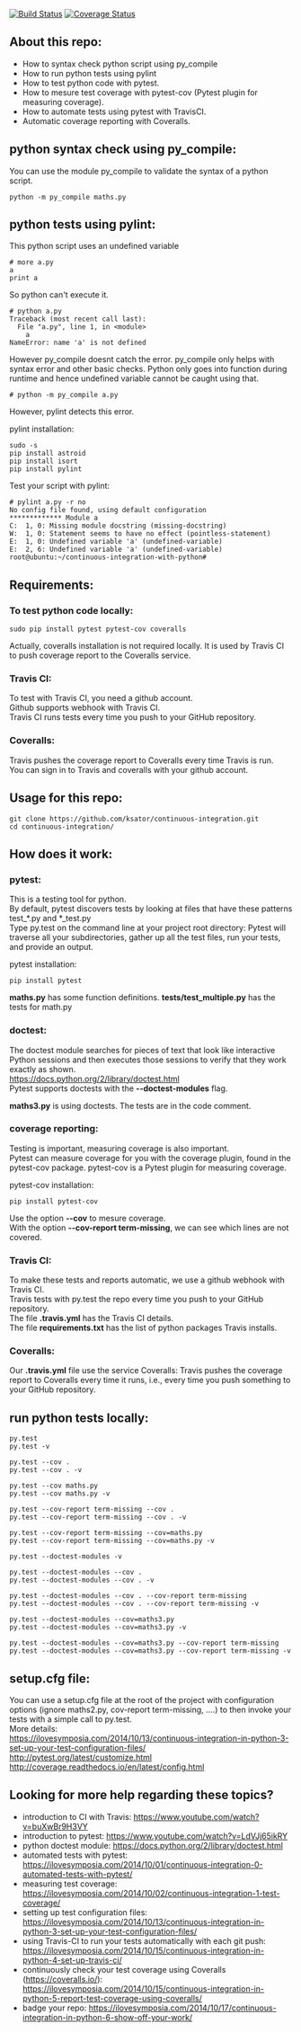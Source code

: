 [![Build Status](https://travis-ci.org/ksator/continuous-integration-with-python.svg?branch=master)](https://travis-ci.org/ksator/continuous-integration-with-python)
[![Coverage Status](https://coveralls.io/repos/github/ksator/continuous-integration/badge.svg?branch=master)](https://coveralls.io/github/ksator/continuous-integration?branch=master)  

## About this repo: 
- How to syntax check python script using py_compile
- How to run python tests using pylint
- How to test python code with pytest.  
- How to mesure test coverage with pytest-cov (Pytest plugin for measuring coverage).
- How to automate tests using pytest with TravisCI.   
- Automatic coverage reporting with Coveralls.  


## python syntax check using py_compile: 
You can use the module py_compile to validate the syntax of a python script.  
```
python -m py_compile maths.py  
```

## python tests using pylint:
This python script uses an undefined variable
```
# more a.py 
a
print a
```

So python can't execute it.
```
# python a.py 
Traceback (most recent call last):
  File "a.py", line 1, in <module>
    a
NameError: name 'a' is not defined
```

However py_compile doesnt catch the error. py_compile only helps with syntax error and other basic checks. Python only goes into function during runtime and hence undefined variable cannot be caught using that. 
```
# python -m py_compile a.py 
```

However, pylint detects this error. 

pylint installation: 
```
sudo -s
pip install astroid
pip install isort
pip install pylint
```
Test your script with pylint:
```
# pylint a.py -r no
No config file found, using default configuration
************* Module a
C:  1, 0: Missing module docstring (missing-docstring)
W:  1, 0: Statement seems to have no effect (pointless-statement)
E:  1, 0: Undefined variable 'a' (undefined-variable)
E:  2, 6: Undefined variable 'a' (undefined-variable)
root@ubuntu:~/continuous-integration-with-python# 
```


## Requirements: 

### To test python code locally: 
```
sudo pip install pytest pytest-cov coveralls  
```
Actually, coveralls installation is not required locally. It is used by Travis CI  to push coverage report to the Coveralls service.     

### Travis CI:  
To test with Travis CI, you need a github account.  
Github supports webhook with Travis CI.   
Travis CI runs tests every time you push to your GitHub repository.   

### Coveralls:   
Travis pushes the coverage report to Coveralls every time Travis is run.   
You can sign in to Travis and coveralls with your github account.  

## Usage for this repo:   
```
git clone https://github.com/ksator/continuous-integration.git  
cd continuous-integration/  
```

## How does it work: 

### pytest:    
This is a testing tool for python.   
By default, pytest discovers tests by looking at files that have these patterns test_*.py and *_test.py  
Type py.test on the command line at your project root directory: Pytest will traverse all your subdirectories, gather up all the test files, run your tests, and provide an output.  

pytest installation: 
```
pip install pytest
```

**maths.py** has some function definitions. **tests/test_multiple.py** has the tests for math.py  

### doctest:    
The doctest module searches for pieces of text that look like interactive Python sessions and then executes those sessions to verify that they work exactly as shown.  
https://docs.python.org/2/library/doctest.html  
Pytest supports doctests with the **--doctest-modules** flag.  

**maths3.py** is using doctests. The tests are in the code comment.  

### coverage reporting:   
Testing is important, measuring coverage is also important.   
Pytest can measure coverage for you with the coverage plugin, found in the pytest-cov package. pytest-cov is a Pytest plugin for measuring coverage.  

pytest-cov installation: 
```
pip install pytest-cov
```

Use the option **--cov** to mesure coverage.  
With the option **--cov-report term-missing**, we can see which lines are not covered.   

### Travis CI:  
To make these tests and reports automatic, we use a github webhook with Travis CI.   
Travis tests with py.test the repo every time you push to your GitHub repository.  
The file **.travis.yml** has the Travis CI details.  
The file **requirements.txt** has the list of python packages Travis installs.  

### Coveralls:  
Our **.travis.yml** file use the service Coveralls: Travis pushes the coverage report to Coveralls every time it runs, i.e., every time you push something to your GitHub repository.  
 
## run python tests locally:   
```
py.test  
py.test -v  

py.test --cov .  
py.test --cov . -v  

py.test --cov maths.py  
py.test --cov maths.py -v  

py.test --cov-report term-missing --cov .  
py.test --cov-report term-missing --cov . -v  

py.test --cov-report term-missing --cov=maths.py  
py.test --cov-report term-missing --cov=maths.py -v  

py.test --doctest-modules -v  

py.test --doctest-modules --cov .  
py.test --doctest-modules --cov . -v  

py.test --doctest-modules --cov . --cov-report term-missing  
py.test --doctest-modules --cov . --cov-report term-missing -v  

py.test --doctest-modules --cov=maths3.py  
py.test --doctest-modules --cov=maths3.py -v   

py.test --doctest-modules --cov=maths3.py --cov-report term-missing  
py.test --doctest-modules --cov=maths3.py --cov-report term-missing -v  
```
##  setup.cfg file:   
You can use a setup.cfg file at the root of the project with configuration options (ignore maths2.py, cov-report term-missing, ....) to then invoke your tests with a simple call to py.test.  
More details:   
https://ilovesymposia.com/2014/10/13/continuous-integration-in-python-3-set-up-your-test-configuration-files/  
http://pytest.org/latest/customize.html  
http://coverage.readthedocs.io/en/latest/config.html  


## Looking for more help regarding these topics?
- introduction to CI with Travis: https://www.youtube.com/watch?v=buXwBr9H3VY  
- introduction to pytest: https://www.youtube.com/watch?v=LdVJj65ikRY 
- python doctest module: https://docs.python.org/2/library/doctest.html
- automated tests with pytest: https://ilovesymposia.com/2014/10/01/continuous-integration-0-automated-tests-with-pytest/
- measuring test coverage: https://ilovesymposia.com/2014/10/02/continuous-integration-1-test-coverage/  
- setting up test configuration files: https://ilovesymposia.com/2014/10/13/continuous-integration-in-python-3-set-up-your-test-configuration-files/  
- using Travis-CI to run your tests automatically with each git push: https://ilovesymposia.com/2014/10/15/continuous-integration-in-python-4-set-up-travis-ci/  
- continuously check your test coverage using Coveralls (https://coveralls.io/): https://ilovesymposia.com/2014/10/15/continuous-integration-in-python-5-report-test-coverage-using-coveralls/ 
- badge your repo: https://ilovesymposia.com/2014/10/17/continuous-integration-in-python-6-show-off-your-work/  
